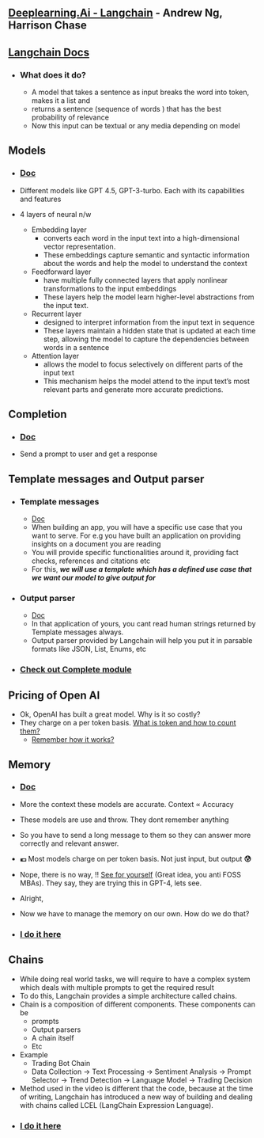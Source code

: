 ## [Deeplearning.Ai - Langchain](https://learn.deeplearning.ai/langchain/) - Andrew Ng, Harrison Chase

## [Langchain Docs](https://python.langchain.com/docs/get_started/introduction.html)

- ### What does it do?
  - A model that takes a sentence as input breaks the word into token, makes it a list and
  - returns a sentence (sequence of words ) that has the best probability of relevance
  - Now this input can be textual or any media depending on model

## Models

- ### [Doc](https://python.langchain.com/docs/modules/model_io/models/llms/)

- Different models like GPT 4.5, GPT-3-turbo. Each with its capabilities and features
- 4 layers of neural n/w
  - Embedding layer
    - converts each word in the input text into a high-dimensional vector representation.
    - These embeddings capture semantic and syntactic information about the words and help the model to understand the context
  - Feedforward layer
    - have multiple fully connected layers that apply nonlinear transformations to the input embeddings
    - These layers help the model learn higher-level abstractions from the input text.
  - Recurrent layer
    - designed to interpret information from the input text in sequence
    - These layers maintain a hidden state that is updated at each time step, allowing the model to capture the dependencies between words in a sentence
  - Attention layer
    - allows the model to focus selectively on different parts of the input text
    - This mechanism helps the model attend to the input text’s most relevant parts and generate more accurate predictions.

## Completion

- ### [Doc](https://python.langchain.com/docs/modules/model_io/prompts/)

- Send a prompt to user and get a response

## Template messages and Output parser

- ### Template messages

  - [Doc](https://python.langchain.com/docs/modules/model_io/prompts/prompt_templates/)
  - When building an app, you will have a specific use case that you want to serve. For e.g you have built an
    application on providing insights on a document you are reading
  - You will provide specific functionalities around it, providing fact checks, references and citations etc
  - For this, _**we will use a template which has a defined use case that we want our model to give output for**_

- ### Output parser

  - [Doc](https://python.langchain.com/docs/modules/model_io/output_parsers/)
  - In that application of yours, you cant read human strings returned by Template messages always.
  - Output parser provided by Langchain will help you put it in parsable formats like JSON, List, Enums, etc

- ### [Check out Complete module](openAi/prompt_template.py)

## Pricing of Open AI

- Ok, OpenAI has built a great model. Why is it so costly?
- They charge on a per token basis. [What is token and how to count them?](https://help.openai.com/en/articles/4936856-what-are-tokens-and-how-to-count-them)
  - [Remember how it works?](https://github.com/agrawaltejas01/Langchain-companion#what-does-it-do)

## Memory

- ### [Doc](https://python.langchain.com/docs/modules/memory/)

- More the context these models are accurate. Context ∝ Accuracy
- These models are use and throw. They dont remember anything
- So you have to send a long message to them so they can answer more correctly and relevant answer.
- **:euro:** Most models charge on per token basis. Not just input, but output **:cold_sweat:**
- Nope, there is no way, !! [See for yourself](https://cdn.sanity.io/images/vr8gru94/production/927ca8cc5d92ee75f36d7eb4bef4685c4e3118e5-2880x1370.png) (Great idea, you anti FOSS MBAs). They say, they are trying this in GPT-4, lets see.

- Alright,
- Now we have to manage the memory on our own. How do we do that?
- ### [I do it here](openAi/Memory/README.md)

## Chains

- While doing real world tasks, we will require to have a complex system which deals with multiple prompts to get the required result
- To do this, Langchain provides a simple architecture called chains.
- Chain is a composition of different components. These components can be
  - prompts
  - Output parsers
  - A chain itself
  - Etc
- Example
  - Trading Bot Chain
  - Data Collection -> Text Processing -> Sentiment Analysis -> Prompt Selector -> Trend Detection -> Language Model -> Trading Decision
- Method used in the video is different that the code, because at the time of writing, Langchain has introduced a new way of building and dealing with chains called LCEL (LangChain Expression Language).
- ### [I do it here](openAi/Chains/README.md)


<!--  -->
